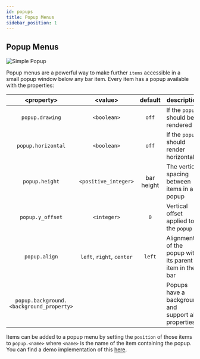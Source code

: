 ```yaml
---
id: popups
title: Popup Menus
sidebar_position: 1
---
```

## Popup Menus
![Simple Popup](https://user-images.githubusercontent.com/22680421/146688291-b8bc5e77-e6a2-42ee-bd9f-b3709c63d936.png)

Popup menus are a powerful way to make further `items` accessible in a small popup window below any bar item.
Every item has a popup available with the properties:

| <property\>                              | <value\>                  | default    | description                                                  |
| :-------:                                | :------:                  | :-------:  | -----------                                                  |
| `popup.drawing`                          | `<boolean>`               | `off`      | If the `popup` should be rendered                            |
| `popup.horizontal`                       | `<boolean>`               | `off`      | If the `popup` should render horizontally                    |
| `popup.height`                           | `<positive_integer>`      | bar height | The vertical spacing between items in a popup                |
| `popup.y_offset`                         | `<integer>`               | `0`        | Vertical offset applied to the `popup`                       |
| `popup.align`                            | `left`, `right`, `center` | `left`     | Alignment of the popup with its parent item in the bar       |
| `popup.background.<background_property>` |                           |            | Popups have a background and support all properties          |

Items can be added to a popup menu by setting the `position` of those items to `popup.<name>` where `<name>` is the name of the item containing the popup.
You can find a demo implementation of this [here](https://github.com/FelixKratz/SketchyBar/discussions/12?sort=new#discussioncomment-1843975).

